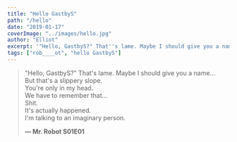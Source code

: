 ```yaml
---
title: "Hello GastbyS"
path: "/hello"
date: "2019-01-17"
coverImage: "../images/hello.jpg"
author: "Elliot"
excerpt: '"Hello, GastbyS?" That''s lame. Maybe I should give you a name...'
tags: ["rob____ot", "hello GastbyS"]
---
```


> "Hello, GastbyS?" That's lame. Maybe I should give you a name...\
> But that's a slippery slope.\
> You're only in my head.\
> We have to remember that...\
> Shit.\
> It's actually happened.\
> I'm talking to an imaginary person.
>
> **— Mr. Robot S01E01**

